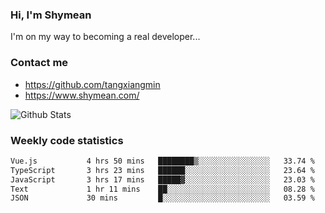### Hi, I'm Shymean

I'm on my way to becoming a real developer...

### Contact me

- <https://github.com/tangxiangmin>
- <https://www.shymean.com/>

![Github Stats](https://github-readme-stats.vercel.app/api?username=tangxiangmin&show_icons=true&theme=dark)


###  Weekly code statistics

<!--START_SECTION:waka-->

```txt
Vue.js           4 hrs 50 mins   ████████▒░░░░░░░░░░░░░░░░   33.74 %
TypeScript       3 hrs 23 mins   ██████░░░░░░░░░░░░░░░░░░░   23.64 %
JavaScript       3 hrs 17 mins   █████▓░░░░░░░░░░░░░░░░░░░   23.03 %
Text             1 hr 11 mins    ██░░░░░░░░░░░░░░░░░░░░░░░   08.28 %
JSON             30 mins         █░░░░░░░░░░░░░░░░░░░░░░░░   03.59 %
```

<!--END_SECTION:waka-->